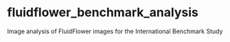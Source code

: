 # fluidflower_benchmark_analysis
Image analysis of FluidFlower images for the International Benchmark Study

